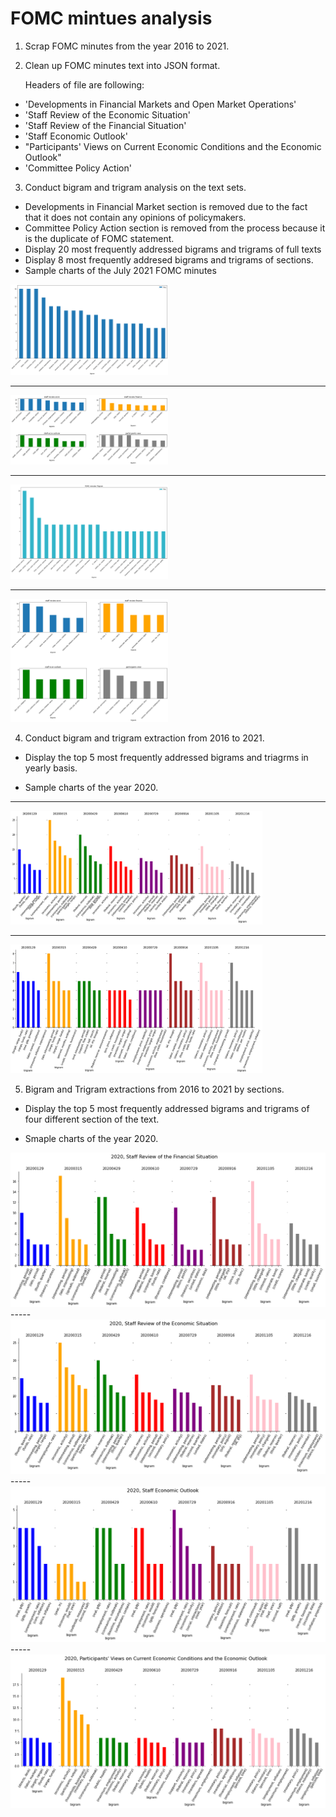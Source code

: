 <h1>FOMC mintues analysis</h1>

1. Scrap FOMC minutes from the year 2016 to 2021.

2. Clean up FOMC minutes text into JSON format. 

    Headers of file are following:

- 'Developments in Financial Markets and Open Market Operations'
- 'Staff Review of the Economic Situation'
- 'Staff Review of the Financial Situation'
- 'Staff Economic Outlook'
- "Participants' Views on Current Economic Conditions and the Economic Outlook"
- 'Committee Policy Action'

3. Conduct bigram and trigram analysis on the text sets.

- Developments in Financial Market section is removed due to the fact that it does not contain any opinions of policymakers. 
- Committee Policy Action section is removed from the process because it is the duplicate of FOMC statement.
- Display 20 most frequently addressed bigrams and trigrams of full texts
- Display 8 most frequently addresed bigrams and trigrams of sections.
- Sample charts of the July 2021 FOMC minutes

<img src="https://github.com/treksis/Fed_minutes_analysis/blob/main/img/bigram_fulltext_latest_minutes.png" width=50% height=50%>

-----
<img src="https://github.com/treksis/Fed_minutes_analysis/blob/main/img/bigram_staff_opinions_minutes.png" width=50% height=50%>

-----
<img src="https://github.com/treksis/Fed_minutes_analysis/blob/main/img/trigram_fulltext_latest_minutes.png" width=50% height=50%>

-----
<img src="https://github.com/treksis/Fed_minutes_analysis/blob/main/img/trigram_staff_opinions_minutes.png" width=50% height=50%>

4. Conduct bigram and trigram extraction from 2016 to 2021.

- Display the top 5 most frequently addressed bigrams and triagrms in yearly basis.

- Sample charts of the year 2020. 

-----
<img src="https://github.com/treksis/Fed_minutes_analysis/blob/main/img/2020_bigram.png" width=80% height=80%>

-----
<img src="https://github.com/treksis/Fed_minutes_analysis/blob/main/img/2020_trigram.png" width=80% height=80%>

5. Bigram and Trigram extractions from 2016 to 2021 by sections.

- Display the top 5 most frequently addressed bigrams and trigrams of four different section of the text.

- Smaple charts of the year 2020.

<img src="https://github.com/treksis/Fed_minutes_analysis/blob/main/img/2020_staff_review_finance_bigram.png">
-----
<img src="https://github.com/treksis/Fed_minutes_analysis/blob/main/img/2020_staff_review_econ_bigram.png">
-----
<img src="https://github.com/treksis/Fed_minutes_analysis/blob/main/img/2020_staff_outlook_bigram.png">
-----
<img src="https://github.com/treksis/Fed_minutes_analysis/blob/main/img/2020_participatns_views_bigram.png">
